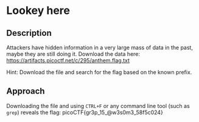 # Lookey here

## Description

Attackers have hidden information in a very large mass of data in the past, maybe they are still doing it.
Download the data here: https://artifacts.picoctf.net/c/295/anthem.flag.txt

Hint: Download the file and search for the flag based on the known prefix.

## Approach

Downloading the file and using `CTRL+F` or any command line tool (such as `grep`) reveals the flag: picoCTF{gr3p_15_@w3s0m3_58f5c024}
